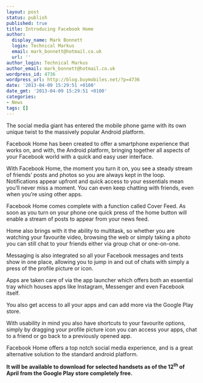 ```yaml
---
layout: post
status: publish
published: true
title: Introducing Facebook Home
author:
  display_name: Mark Bonnett
  login: Technical Markus
  email: mark_bonnett@hotmail.co.uk
  url: ''
author_login: Technical Markus
author_email: mark_bonnett@hotmail.co.uk
wordpress_id: 4736
wordpress_url: http://blog.buymobiles.net/?p=4736
date: '2013-04-09 15:29:51 +0100'
date_gmt: '2013-04-09 15:29:51 +0100'
categories:
- News
tags: []
---
```

<p><span class="postStandFirst">The social media giant has entered the mobile phone game with its own unique twist to the massively popular Android platform.</span></p>
<p>Facebook Home has been created to offer a smartphone experience that works on, and with, the Android platform, bringing together all aspects of your Facebook world with a quick and easy user interface.</p>
<p>With Facebook Home, the moment you turn it on, you see a steady stream of friends&rsquo; posts and photos so you are always kept in the loop. Notifications appear upfront and quick access to your essentials mean you&rsquo;ll never miss a moment. You can even keep chatting with friends, even when you&rsquo;re using other apps.</p>
<p>Facebook Home comes complete with a function called Cover Feed. As soon as you turn on your phone one quick press of the home button will enable a stream of posts to appear from your news feed.</p>
<p>Home also brings with it the ability to multitask, so whether you are watching your favourite video, browsing the web or simply taking a photo you can still chat to your friends either via group chat or one-on-one.</p>
<p>Messaging is also integrated so all your Facebook messages and texts show in one place, allowing you to jump in and out of chats with simply a press of the profile picture or icon.</p>
<p>Apps are taken care of via the app launcher which offers both an essential tray which houses apps like Instagram, Messenger and even Facebook itself.</p>
<p>You also get access to all your apps and can add more via the Google Play store.</p>
<p>With usability in mind you also have shortcuts to your favourite options, simply by dragging your profile picture icon you can access your apps, chat to a friend or go back to a previously opened app.</p>
<p>Facebook Home offers a top notch social media experience, and is a great alternative solution to the standard android platform.</p>
<p><strong>It will be available to download for selected handsets as of the 12<sup>th</sup>&nbsp;of April from the Google Play store completely free.</strong></p>
